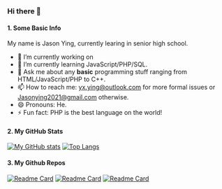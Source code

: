 ### Hi there 👋

#### 1. Some Basic Info

My name is Jason Ying, currently learing in senior high school. 

- 🔭 I’m currently working on 
- 🌱 I’m currently learning JavaScript/PHP/SQL.
- 💬 Ask me about any **basic** programming stuff ranging from HTML/JavaScript/PHP to C++.
- 📫 How to reach me: [yx.ying@outlook.com](mailto:yx.ying@outlook.com) for more formal issues or [Jasonying2021@gmail.com](mailto:Jasonying2021@gmail.com) otherwise.
- 😄 Pronouns: He.
- ⚡ Fun fact: PHP is the best language on the world!

#### 2. My GitHub Stats

[![My GitHub stats](https://github-readme-stats.vercel.app/api?username=Jason-Ying)]()
[![Top Langs](https://github-readme-stats.vercel.app/api/top-langs/?username=Jason-Ying&hide=tex)]()

#### 3. My Github Repos

[![Readme Card](https://github-readme-stats.vercel.app/api/pin/?username=Jason-Ying&repo=countdown)](https://github.com/Jason-Ying/countdown)
[![Readme Card](https://github-readme-stats.vercel.app/api/pin/?username=Jason-Ying&repo=group-purchase-register)](https://github.com/Jason-Ying/group-purchase-register)
[![Readme Card](https://github-readme-stats.vercel.app/api/pin/?username=Jason-Ying&repo=screening-register)](https://github.com/Jason-Ying/screening-register)
